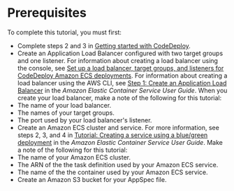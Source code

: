 # Prerequisites<a name="tutorial-ecs-prereqs"></a>

To complete this tutorial, you must first:
+  Complete steps 2 and 3 in [Getting started with CodeDeploy](getting-started-codedeploy.md)\. 
+  Create an Application Load Balancer configured with two target groups and one listener\. For information about creating a load balancer using the console, see [Set up a load balancer, target groups, and listeners for CodeDeploy Amazon ECS deployments](deployment-groups-create-load-balancer-for-ecs.md)\. For information about creating a load balancer using the AWS CLI, see [Step 1: Create an Application Load Balancer](https://docs.aws.amazon.com/AmazonECS/latest/developerguide/create-blue-green.html#create-blue-green-loadbalancer) in the *Amazon Elastic Container Service User Guide*\. When you create your load balancer, make a note of the following for this tutorial: 
  +  The name of your load balancer\. 
  +  The names of your target groups\. 
  +  The port used by your load balancer's listener\. 
+  Create an Amazon ECS cluster and service\. For more information, see steps 2, 3, and 4 in [ Tutorial: Creating a service using a blue/green deployment](https://docs.aws.amazon.com/AmazonECS/latest/developerguide/create-blue-green.html) in the *Amazon Elastic Container Service User Guide*\. Make a note of the following for this tutorial: 
  +  The name of your Amazon ECS cluster\. 
  +  The ARN of the the task definition used by your Amazon ECS service\. 
  +  The name of the the container used by your Amazon ECS service\. 
+  Create an Amazon S3 bucket for your AppSpec file\. 